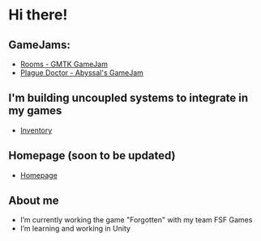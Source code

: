 # Hi there!

## GameJams:
- [Rooms - GMTK GameJam](https://fsf-games.itch.io/rooms)
- [Plague Doctor - Abyssal's GameJam](https://fsf-games.itch.io/plague-doctor)

## I'm building uncoupled systems to integrate in my games
- [Inventory](https://github.com/ZsoltF94/Inventory-System)

## Homepage (soon to be updated)
- [Homepage](https://brave-bush-0c0771610.2.azurestaticapps.net/)

## About me
- I’m currently working the game "Forgotten" with my team FSF Games
- I’m learning and working in Unity

